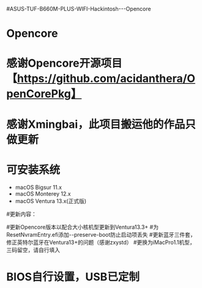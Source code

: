 #ASUS-TUF-B660M-PLUS-WIFI-Hackintosh---Opencore

# Opencore

# 感谢Opencore开源项目【https://github.com/acidanthera/OpenCorePkg】
# 感谢Xmingbai，此项目搬运他的作品只做更新
# 可安装系统

- macOS Bigsur   11.x
- macOS Monterey 12.x 
- macOS Ventura  13.x(正式版)
 
#更新内容：

#更新Opencore版本以配合大小核机型更新到Ventura13.3+
#为ResetNvramEntry.efi添加--preserve-boot防止启动项丢失
#更新蓝牙三件套，修正英特尔蓝牙在Ventura13+的问题（感谢zxystd）
#更换为iMacPro1.1机型，三码留空，请自行填入
# BIOS自行设置，USB已定制
